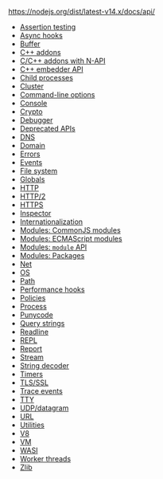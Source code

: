 https://nodejs.org/dist/latest-v14.x/docs/api/

<ul>
<li><a href="https://nodejs.org/dist/latest-v14.x/docs/api/assert.html">Assertion testing</a></li>
<li><a href="https://nodejs.org/dist/latest-v14.x/docs/api/async_hooks.html">Async hooks</a></li>
<li><a href="https://nodejs.org/dist/latest-v14.x/docs/api/buffer.html">Buffer</a></li>
<li><a href="https://nodejs.org/dist/latest-v14.x/docs/api/addons.html">C++ addons</a></li>
<li><a href="https://nodejs.org/dist/latest-v14.x/docs/api/n-api.html">C/C++ addons with N-API</a></li>
<li><a href="https://nodejs.org/dist/latest-v14.x/docs/api/embedding.html">C++ embedder API</a></li>
<li><a href="https://nodejs.org/dist/latest-v14.x/docs/api/child_process.html">Child processes</a></li>
<li><a href="https://nodejs.org/dist/latest-v14.x/docs/api/cluster.html">Cluster</a></li>
<li><a href="https://nodejs.org/dist/latest-v14.x/docs/api/cli.html">Command-line options</a></li>
<li><a href="https://nodejs.org/dist/latest-v14.x/docs/api/console.html">Console</a></li>
<li><a href="https://nodejs.org/dist/latest-v14.x/docs/api/crypto.html">Crypto</a></li>
<li><a href="https://nodejs.org/dist/latest-v14.x/docs/api/debugger.html">Debugger</a></li>
<li><a href="https://nodejs.org/dist/latest-v14.x/docs/api/deprecations.html">Deprecated APIs</a></li>
<li><a href="https://nodejs.org/dist/latest-v14.x/docs/api/dns.html">DNS</a></li>
<li><a href="https://nodejs.org/dist/latest-v14.x/docs/api/domain.html">Domain</a></li>
<li><a href="https://nodejs.org/dist/latest-v14.x/docs/api/errors.html">Errors</a></li>
<li><a href="https://nodejs.org/dist/latest-v14.x/docs/api/events.html">Events</a></li>
<li><a href="https://nodejs.org/dist/latest-v14.x/docs/api/fs.html">File system</a></li>
<li><a href="https://nodejs.org/dist/latest-v14.x/docs/api/globals.html">Globals</a></li>
<li><a href="https://nodejs.org/dist/latest-v14.x/docs/api/http.html">HTTP</a></li>
<li><a href="https://nodejs.org/dist/latest-v14.x/docs/api/http2.html">HTTP/2</a></li>
<li><a href="https://nodejs.org/dist/latest-v14.x/docs/api/https.html">HTTPS</a></li>
<li><a href="https://nodejs.org/dist/latest-v14.x/docs/api/inspector.html">Inspector</a></li>
<li><a href="https://nodejs.org/dist/latest-v14.x/docs/api/intl.html">Internationalization</a></li>
<li><a href="https://nodejs.org/dist/latest-v14.x/docs/api/modules.html">Modules: CommonJS modules</a></li>
<li><a href="https://nodejs.org/dist/latest-v14.x/docs/api/esm.html">Modules: ECMAScript modules</a></li>
<li><a href="https://nodejs.org/dist/latest-v14.x/docs/api/module.html">Modules: <code>module</code> API</a></li>
<li><a href="https://nodejs.org/dist/latest-v14.x/docs/api/packages.html">Modules: Packages</a></li>
<li><a href="https://nodejs.org/dist/latest-v14.x/docs/api/net.html">Net</a></li>
<li><a href="https://nodejs.org/dist/latest-v14.x/docs/api/os.html">OS</a></li>
<li><a href="https://nodejs.org/dist/latest-v14.x/docs/api/path.html">Path</a></li>
<li><a href="https://nodejs.org/dist/latest-v14.x/docs/api/perf_hooks.html">Performance hooks</a></li>
<li><a href="https://nodejs.org/dist/latest-v14.x/docs/api/policy.html">Policies</a></li>
<li><a href="https://nodejs.org/dist/latest-v14.x/docs/api/process.html">Process</a></li>
<li><a href="https://nodejs.org/dist/latest-v14.x/docs/api/punycode.html">Punycode</a></li>
<li><a href="https://nodejs.org/dist/latest-v14.x/docs/api/querystring.html">Query strings</a></li>
<li><a href="https://nodejs.org/dist/latest-v14.x/docs/api/readline.html">Readline</a></li>
<li><a href="https://nodejs.org/dist/latest-v14.x/docs/api/repl.html">REPL</a></li>
<li><a href="https://nodejs.org/dist/latest-v14.x/docs/api/report.html">Report</a></li>
<li><a href="https://nodejs.org/dist/latest-v14.x/docs/api/stream.html">Stream</a></li>
<li><a href="https://nodejs.org/dist/latest-v14.x/docs/api/string_decoder.html">String decoder</a></li>
<li><a href="https://nodejs.org/dist/latest-v14.x/docs/api/timers.html">Timers</a></li>
<li><a href="https://nodejs.org/dist/latest-v14.x/docs/api/tls.html">TLS/SSL</a></li>
<li><a href="https://nodejs.org/dist/latest-v14.x/docs/api/tracing.html">Trace events</a></li>
<li><a href="https://nodejs.org/dist/latest-v14.x/docs/api/tty.html">TTY</a></li>
<li><a href="https://nodejs.org/dist/latest-v14.x/docs/api/dgram.html">UDP/datagram</a></li>
<li><a href="https://nodejs.org/dist/latest-v14.x/docs/api/url.html">URL</a></li>
<li><a href="https://nodejs.org/dist/latest-v14.x/docs/api/util.html">Utilities</a></li>
<li><a href="https://nodejs.org/dist/latest-v14.x/docs/api/v8.html">V8</a></li>
<li><a href="https://nodejs.org/dist/latest-v14.x/docs/api/vm.html">VM</a></li>
<li><a href="https://nodejs.org/dist/latest-v14.x/docs/api/wasi.html">WASI</a></li>
<li><a href="https://nodejs.org/dist/latest-v14.x/docs/api/worker_threads.html">Worker threads</a></li>
<li><a href="https://nodejs.org/dist/latest-v14.x/docs/api/zlib.html">Zlib</a></li>
</ul>